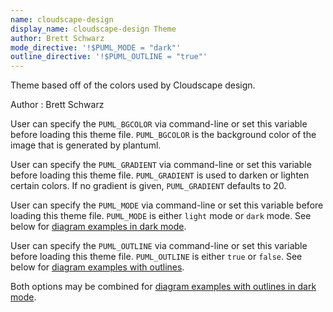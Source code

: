 ```yaml
---
name: cloudscape-design
display_name: cloudscape-design Theme
author: Brett Schwarz
mode_directive: '!$PUML_MODE = "dark"'
outline_directive: '!$PUML_OUTLINE = "true"'
---
```

Theme based off of the colors used by Cloudscape design.

Author
: Brett Schwarz

User can specify the `PUML_BGCOLOR` via command-line or set this variable before loading this theme file.
`PUML_BGCOLOR` is the background color of the image that is generated by plantuml.

User can specify the `PUML_GRADIENT` via command-line or set this variable before loading this theme file.
`PUML_GRADIENT` is used to darken or lighten certain colors.
If no gradient is given, `PUML_GRADIENT` defaults to 20.

User can specify the `PUML_MODE` via command-line or set this variable before loading this theme file.
`PUML_MODE` is either `light` mode or `dark` mode.
See below for [diagram examples in dark mode](#diagrams-dark).

User can specify the `PUML_OUTLINE` via command-line or set this variable before loading this theme file.
`PUML_OUTLINE` is either `true` or `false`.
See below for [diagram examples with outlines](#diagrams-outline).

Both options may be combined for [diagram examples with outlines in dark mode](#diagrams-outline-dark).
